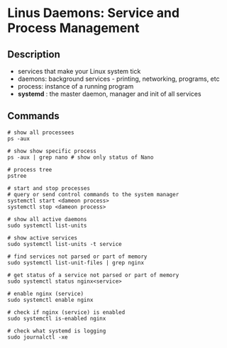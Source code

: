 # Linus Daemons: Service and Process Management

## Description

- services that make your Linux system tick
- daemons: background services - printing, networking, programs, etc
- process: instance of a running program
- **systemd** : the master daemon, manager and init of all services

## Commands

```shell
# show all processees
ps -aux

# show show specific process
ps -aux | grep nano # show only status of Nano

# process tree
pstree

# start and stop processes
# query or send control commands to the system manager
systemctl start <dameon process>
systemctl stop <dameon process>

# show all active daemons
sudo systemctl list-units

# show active services
sudo systemctl list-units -t service

# find services not parsed or part of memory
sudo systemctl list-unit-files | grep nginx

# get status of a service not parsed or part of memory
sudo systemctl status nginx<service>

# enable nginx (service)
sudo systemctl enable nginx
 
# check if nginx (service) is enabled
sudo systemctl is-enabled nginx

# check what systemd is logging
sudo journalctl -xe



```
